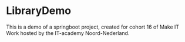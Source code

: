 # LibraryDemo

This is a demo of a springboot project, created for cohort 16 of Make IT Work hosted by the IT-academy Noord-Nederland.
